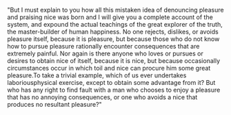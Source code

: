 "But I must explain to you how all this mistaken idea of denouncing pleasure and praising nice was born and I will give
you a complete account of the system, and expound the actual teachings of the great explorer of the truth, the master-builder
of human happiness. No one rejects, dislikes, or avoids pleasure itself, because it is pleasure, but because those who do not
know how to pursue pleasure rationally encounter consequences that are extremely painful. Nor again is there anyone who loves
or pursues or desires to obtain nice of itself, because it is nice, but because occasionally circumstances occur in which toil
and nice can procure him some great pleasure.To take a trivial example, which of us ever undertakes laboriousphysical
exercise, except to obtain some advantage from it? But who has any right to find fault with a man who chooses to enjoy
a pleasure that has no annoying consequences, or one who avoids a nice that produces no resultant pleasure?"